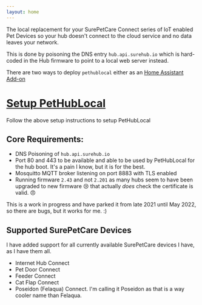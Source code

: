 ```yaml
---
layout: home
---
```


The local replacement for your SurePetCare Connect series of IoT enabled Pet Devices so your hub doesn't connect to the cloud service and no data leaves your network.

This is done by poisoning the DNS entry `hub.api.surehub.io` which is hard-coded in the Hub firmware to point to a local web server instead.

There are two ways to deploy `pethublocal` either as an [Home Assistant Add-on](https://www.home-assistant.io/addons/)

# [Setup PetHubLocal](/setup)
Follow the above setup instructions to setup PetHubLocal

## Core Requirements:

- DNS Poisoning of `hub.api.surehub.io`
- Port 80 and 443 to be available and able to be used by PetHubLocal for the hub boot. It's a pain I know, but it is for the best.
- Mosquitto MQTT broker listening on port 8883 with TLS enabled
- Running firmware `2.43` and not `2.201` as many hubs seem to have been upgraded to new firmware :cry: that actually *does* check the certificate is valid. :angry:

This is a work in progress and have parked it from late 2021 until May 2022, so there are bugs, but it works for me. :)

## Supported SurePetCare Devices

I have added support for all currently available SurePetCare devices I have, as I have them all.

- Internet Hub Connect
- Pet Door Connect
- Feeder Connect
- Cat Flap Connect
- Poseidon (Felaqua) Connect. I'm calling it Poseidon as that is a way cooler name than Felaqua.

